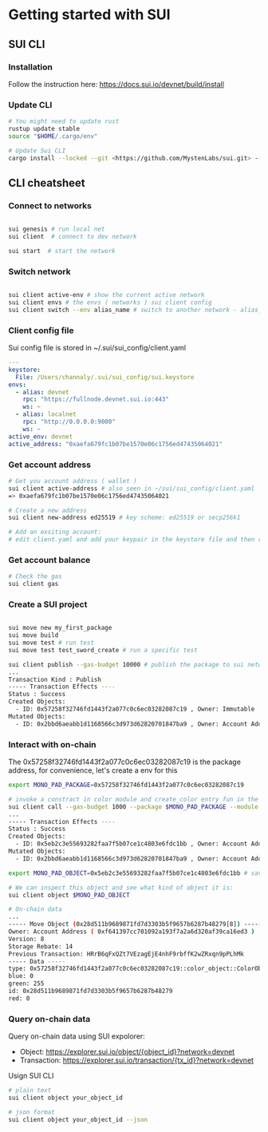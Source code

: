 # Getting started with SUI

## SUI CLI

### Installation

Follow the instruction here: <https://docs.sui.io/devnet/build/install>

### Update CLI

```sh
# You might need to update rust
rustup update stable
source "$HOME/.cargo/env"

# Update Sui CLI
cargo install --locked --git <https://github.com/MystenLabs/sui.git> --branch devnet sui
```

## CLI cheatsheet

### Connect to networks

```bash

sui genesis # run local net
sui client  # connect to dev network

sui start  # start the network
```

### Switch network

```sh

sui client active-env # show the current active network
sui client envs # the envs ( networks ) sui client config
sui client switch --env alias_name # switch to another network - alias_name is the name of alias in client.yaml (localnet, devnet, ...)
```

### Client config file

Sui config file is stored in ~/.sui/sui_config/client.yaml

```yaml
---
keystore:
  File: /Users/channaly/.sui/sui_config/sui.keystore
envs:
  - alias: devnet
    rpc: "https://fullnode.devnet.sui.io:443"
    ws: ~
  - alias: localnet
    rpc: "http://0.0.0.0:9000"
    ws: ~
active_env: devnet
active_address: "0xaefa679fc1b07be1570e06c1756ed47435064021"
```

### Get account address

```sh
# Get you account address ( wallet )
sui client active-address # also seen in ~/sui/sui_config/client.yaml
=> 0xaefa679fc1b07be1570e06c1756ed47435064021

# Create a new address
sui client new-address ed25519 # key scheme: ed25519 or secp256k1

# Add an exsiting account:
# edit client.yaml and add your keypair in the keystore file and then restart sui cli
```

### Get account balance

```sh
# Check the gas
sui client gas
```

### Create a SUI project

```sh

sui move new my_first_package
sui move build
sui move test # run test
sui move test test_sword_create # run a specific test

sui client publish --gas-budget 10000 # publish the package to sui network
...
Transaction Kind : Publish
----- Transaction Effects ----
Status : Success
Created Objects:
  - ID: 0x57258f32746fd1443f2a077c0c6ec03282087c19 , Owner: Immutable
Mutated Objects:
  - ID: 0x2bbd6aeabb1d1168566c3d973d62820701847ba9 , Owner: Account Address ( 0xf641397cc701092a193f7a2a6d320af39ca16ed3 )

```

### Interact with on-chain

The 0x57258f32746fd1443f2a077c0c6ec03282087c19 is the package address, for convenience, let's create a env for this

```sh
export MONO_PAD_PACKAGE=0x57258f32746fd1443f2a077c0c6ec03282087c19

# invoke a constract in color module and create_color entry fun in the package 0x57258f32746fd1443f2a077c0c6ec03282087c19
sui client call --gas-budget 1000 --package $MONO_PAD_PACKAGE --module "color_object" --function "create" --args 0 255 0
...
----- Transaction Effects ----
Status : Success
Created Objects:
  - ID: 0x5eb2c3e55693282faa7f5b07ce1c4803e6fdc1bb , Owner: Account Address ( 0xf641397cc701092a193f7a2a6d320af39ca16ed3 )
Mutated Objects:
  - ID: 0x2bbd6aeabb1d1168566c3d973d62820701847ba9 , Owner: Account Address ( 0xf641397cc701092a193f7a2a6d320af39ca16ed3 )

export MONO_PAD_OBJECT=0x5eb2c3e55693282faa7f5b07ce1c4803e6fdc1bb # save it in env for convenience

# We can inspect this object and see what kind of object it is:
sui client object $MONO_PAD_OBJECT

# On-chain data
...
----- Move Object (0x28d511b9689871fd7d3303b5f9657b6287b48279[8]) -----
Owner: Account Address ( 0xf641397cc701092a193f7a2a6d320af39ca16ed3 )
Version: 8
Storage Rebate: 14
Previous Transaction: HRrB6qFxQZt7VEzagEjE4nhF9rbffK2wZRxqn9pPLhMk
----- Data -----
type: 0x57258f32746fd1443f2a077c0c6ec03282087c19::color_object::ColorObject
blue: 0
green: 255
id: 0x28d511b9689871fd7d3303b5f9657b6287b48279
red: 0

```

### Query on-chain data

Query on-chain data using SUI expolorer:

- Object: <https://explorer.sui.io/object/{object_id}?network=devnet>
- Transaction:  <https://explorer.sui.io/transaction/{tx_id}?network=devnet>

Usign SUI CLI

```sh
# plain text
sui client object your_object_id

# json format
sui client object your_object_id --json
```
